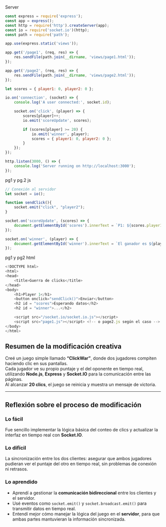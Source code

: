 Server
``` js
const express = require('express');
const app = express();
const http = require('http').createServer(app);
const io = require('socket.io')(http);
const path = require('path');

app.use(express.static('views'));

app.get('/page1', (req, res) => {
    res.sendFile(path.join(__dirname, 'views/page1.html'));
});

app.get('/page2', (req, res) => {
    res.sendFile(path.join(__dirname, 'views/page2.html'));
});

let scores = { player1: 0, player2: 0 };

io.on('connection', (socket) => {
    console.log('A user connected:', socket.id);

    socket.on('click', (player) => {
        scores[player]++;
        io.emit('scoreUpdate', scores);

        if (scores[player] >= 20) {
            io.emit('winner', player);
            scores = { player1: 0, player2: 0 };
        }
    });
});

http.listen(3000, () => {
    console.log('Server running on http://localhost:3000');
});
```
pg1 y pg.2 js
```js
// Conexión al servidor
let socket = io();

function sendClick(){
    socket.emit("click", "player2");
}

socket.on('scoreUpdate', (scores) => {
    document.getElementById('scores').innerText = `P1: ${scores.player1} | P2: ${scores.player2}`;
});

socket.on('winner', (player) => {
    document.getElementById('winner').innerText = `El ganador es ${player}`;
});
```
pg1 y pg2 html
```js
<!DOCTYPE html>
<html>
<head>
    <title>Guerra de clicks</title>
</head>
<body>
    <h1>Player 1</h1>
    <button onclick="sendClick()">Enviar</button>
    <h2 id = "scores">Esperando datos</h2>
    <h2 id = "winner">...</h2>

    <script src="/socket.io/socket.io.js"></script>
    <script src="page1.js"></script> <!-- o page2.js según el caso -->
</body>
</html>
```
## Resumen de la modificación creativa

Creé un juego simple llamado **“ClickWar”**, donde dos jugadores compiten haciendo clic en sus pantallas.  
Cada jugador ve su propio puntaje y el del oponente en tiempo real, utilizando **Node.js**, **Express** y **Socket.IO** para la comunicación entre las páginas.  
Al alcanzar **20 clics**, el juego se reinicia y muestra un mensaje de victoria.

---

## Reflexión sobre el proceso de modificación

### Lo fácil
Fue sencillo implementar la lógica básica del conteo de clics y actualizar la interfaz en tiempo real con **Socket.IO**.

### Lo difícil
La sincronización entre los dos clientes: asegurar que ambos jugadores pudieran ver el puntaje del otro en tiempo real, sin problemas de conexión ni retrasos.

### Lo aprendido
- Aprendí a gestionar la **comunicación bidireccional** entre los clientes y el servidor.
- Usé eventos como `socket.emit()` y `socket.broadcast.emit()` para transmitir datos en tiempo real.
- Entendí mejor cómo manejar la lógica del juego en el **servidor**, para que ambas partes mantuvieran la información sincronizada.

